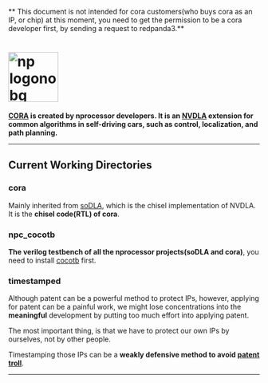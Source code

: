 ** This document is not intended for cora customers(who buys cora as an IP, or chip) at this moment, you need to get the permission to be a cora developer first, by sending a request to redpanda3.**



# <img class="nprocessor-logo" alt="np logonobg" src="/img/nprocessor-logos/logonamenobg.png" width = "100"/>

**[CORA](https://www.bilibili.com/read/cv5966816) is created by nprocessor developers. It is an [NVDLA](https://nvdla.org/) extension for common algorithms in self-driving cars, such as control, localization, and path planning.**

---

##  Current Working Directories

### **cora**

Mainly inherited from [soDLA](https://github.com/soDLA-publishment/soDLA), which is the chisel implementation of NVDLA. It is the **chisel code(RTL) of cora**.

### **npc_cocotb**

**The verilog testbench of all the nprocessor projects(soDLA and cora)**, you need to install [cocotb](https://github.com/cocotb/cocotb) first. 

### **timestamped**

Although patent can be a powerful method to protect IPs, however, applying for patent can be a painful work, we might lose concentrations into the **meaningful** development by putting too much effort into applying patent. 

The most important thing, is that we have to protect our own IPs by ourselves, not by other people.

Timestamping those IPs can be a **weakly defensive method to avoid [patent troll](https://wiki.mbalib.com/wiki/%E4%B8%93%E5%88%A9%E6%B5%81%E6%B0%93)**. 

---



